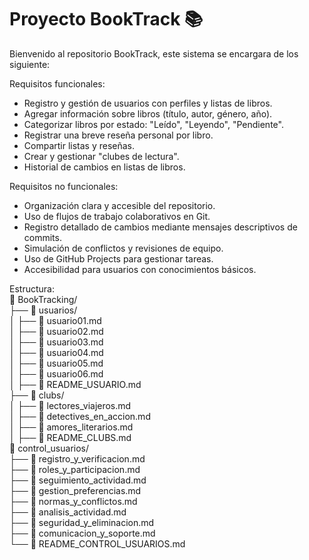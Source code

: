 
# Proyecto BookTrack 📚

Bienvenido al repositorio BookTrack, este sistema se encargara de los siguiente:

Requisitos funcionales:
- Registro y gestión de usuarios con perfiles y listas de libros.
- Agregar información sobre libros (título, autor, género, año).
- Categorizar libros por estado: "Leído", "Leyendo", "Pendiente".
- Registrar una breve reseña personal por libro.
- Compartir listas y reseñas.
- Crear y gestionar "clubes de lectura".
- Historial de cambios en listas de libros.

Requisitos no funcionales:
- Organización clara y accesible del repositorio.
- Uso de flujos de trabajo colaborativos en Git.
- Registro detallado de cambios mediante mensajes descriptivos de commits.
- Simulación de conflictos y revisiones de equipo.
- Uso de GitHub Projects para gestionar tareas.
- Accesibilidad para usuarios con conocimientos básicos.

Estructura:<br>
📁 BookTracking/<br>
├── 📁 usuarios/<br>
│   ├── 📄 usuario01.md<br>
│   ├── 📄 usuario02.md<br>
│   ├── 📄 usuario03.md<br>
│   ├── 📄 usuario04.md<br>
│   ├── 📄 usuario05.md<br>
│   ├── 📄 usuario06.md<br>
│   ├── 📄 README_USUARIO.md<br>
├── 📁 clubs/<br>
│   ├── 📄 lectores_viajeros.md<br>
│   ├── 📄 detectives_en_accion.md<br>
│   ├── 📄 amores_literarios.md<br>
│   ├── 📄 README_CLUBS.md<br>
   📁 control_usuarios/<br>
    ├── 📄 registro_y_verificacion.md<br>
    ├── 📄 roles_y_participacion.md<br>
    ├── 📄 seguimiento_actividad.md<br>
    ├── 📄 gestion_preferencias.md<br>
    ├── 📄 normas_y_conflictos.md<br>
    ├── 📄 analisis_actividad.md<br>
    ├── 📄 seguridad_y_eliminacion.md<br>
    ├── 📄 comunicacion_y_soporte.md<br>
    └── 📄 README_CONTROL_USUARIOS.md<br>
